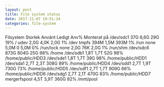 ```yaml
---
layout: post
title: File system status
date: 2017-11-07 19:51:24
categories: file-system
---
```


Filsystem      Storlek Använt Ledigt Anv% Monterat på
/dev/sdc1          37G   6,6G    29G  19% /
udev              2,0G   4,0K   2,0G   1% /dev
tmpfs             394M   1,5M   393M   1% /run
none              5,0M      0   5,0M   0% /run/lock
none              2,0G    76K   2,0G   1% /run/shm
/dev/sdc6         873G   804G    25G  98% /home
/dev/sdb1         1,8T   1,7T    52G  98% /home/public/HDD3
/dev/sde1         1,8T   1,7T    39G  98% /home/public/HDD1
/dev/sda1         2,7T   2,3T   308G  89% /home/public/HDD4
/dev/sdd1         2,7T   1,9T   730G  73% /home/public/HDD5
/dev/sdf1         2,7T   1,7T   909G  66% /home/public/HDD6
/dev/sdg1         2,7T   2,1T   470G  83% /home/public/HDD7
mergerfspool      4,5T   3,9T   360G  92% /mnt/pool
